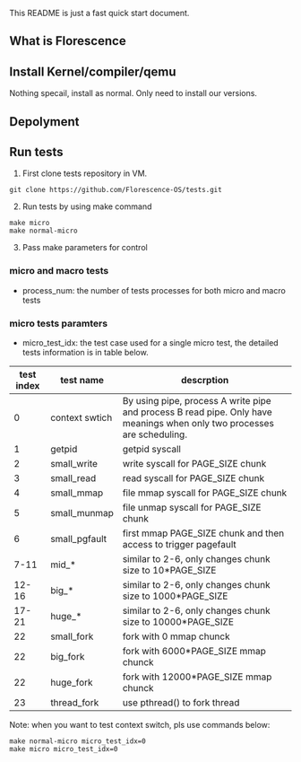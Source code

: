 This README is just a fast quick start document.

## What is Florescence


## Install Kernel/compiler/qemu
Nothing specail, install as normal. Only need to install our versions.

## Depolyment

## Run tests
1. First clone tests repository in VM.
```git
git clone https://github.com/Florescence-OS/tests.git
```
2. Run tests by using make command
```make
make micro
make normal-micro
```
3. Pass make parameters for control
### micro and macro tests
* process_num: the number of tests processes for both micro and macro tests

### micro tests paramters
* micro_test_idx: the test case used for a single micro test, the detailed tests information is in table below.

| test index | test name | descrption |
|------------|-----------|-------------|
| 0 | context swtich | By using pipe, process A write pipe and process B read pipe. Only have meanings when only two processes are scheduling. |
| 1 | getpid | getpid syscall |
| 2 | small_write | write syscall for PAGE_SIZE chunk |
| 3 | small_read | read syscall for PAGE_SIZE chunk |
| 4 | small_mmap | file mmap syscall for PAGE_SIZE chunk |
| 5 | small_munmap | file unmap syscall for PAGE_SIZE chunk |
| 6 | small_pgfault | first mmap PAGE_SIZE chunk and then access to trigger pagefault |
| 7-11 | mid_* | similar to 2-6, only changes chunk size to 10*PAGE_SIZE |
| 12-16 | big_* | similar to 2-6, only changes chunk size to 1000*PAGE_SIZE |
| 17-21 | huge_* | similar to 2-6, only changes chunk size to 10000*PAGE_SIZE |
| 22 | small_fork | fork with 0 mmap chunck |
| 22 | big_fork | fork with 6000*PAGE_SIZE mmap chunck |
| 22 | huge_fork | fork with 12000*PAGE_SIZE mmap chunck |
| 23 | thread_fork | use pthread() to fork thread |

Note: when you want to test context switch, pls use commands below:
```make
make normal-micro micro_test_idx=0
make micro micro_test_idx=0
```
